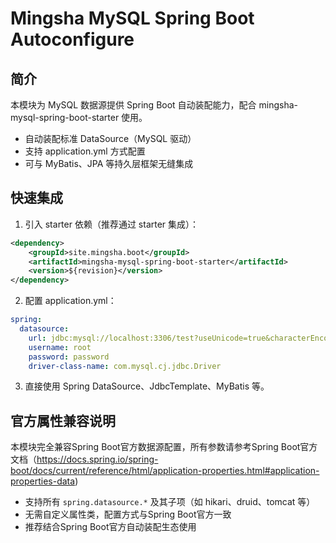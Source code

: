 # Mingsha MySQL Spring Boot Autoconfigure

## 简介

本模块为 MySQL 数据源提供 Spring Boot 自动装配能力，配合 mingsha-mysql-spring-boot-starter 使用。

- 自动装配标准 DataSource（MySQL 驱动）
- 支持 application.yml 方式配置
- 可与 MyBatis、JPA 等持久层框架无缝集成

## 快速集成

1. 引入 starter 依赖（推荐通过 starter 集成）：

```xml
<dependency>
    <groupId>site.mingsha.boot</groupId>
    <artifactId>mingsha-mysql-spring-boot-starter</artifactId>
    <version>${revision}</version>
</dependency>
```

2. 配置 application.yml：

```yaml
spring:
  datasource:
    url: jdbc:mysql://localhost:3306/test?useUnicode=true&characterEncoding=utf8&useSSL=false&serverTimezone=Asia/Shanghai
    username: root
    password: password
    driver-class-name: com.mysql.cj.jdbc.Driver
```

3. 直接使用 Spring DataSource、JdbcTemplate、MyBatis 等。

## 官方属性兼容说明

本模块完全兼容Spring Boot官方数据源配置，所有参数请参考Spring Boot官方文档（https://docs.spring.io/spring-boot/docs/current/reference/html/application-properties.html#application-properties-data)

- 支持所有 `spring.datasource.*` 及其子项（如 hikari、druid、tomcat 等）
- 无需自定义属性类，配置方式与Spring Boot官方一致
- 推荐结合Spring Boot官方自动装配生态使用

